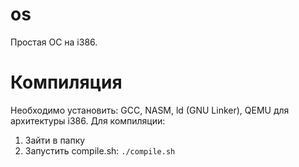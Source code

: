 # os
Простая ОС на i386.

# Компиляция
Необходимо установить: GCC, NASM, ld (GNU Linker), QEMU для архитектуры i386.
Для компиляции:
  1. Зайти в папку
  2. Запустить compile.sh:
    ```
    ./compile.sh
    ```
